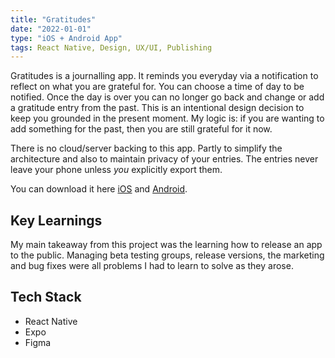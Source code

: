 ```yaml
---
title: "Gratitudes"
date: "2022-01-01"
type: "iOS + Android App"
tags: React Native, Design, UX/UI, Publishing
---
```


Gratitudes is a journalling app. It reminds you everyday via a notification to reflect on what you are grateful for. You can choose a time of day to be notified. Once the day is over you can no longer go back and change or add a gratitude entry from the past. This is an intentional design decision to keep you grounded in the present moment. My logic is: if you are wanting to add something for the past, then you are still grateful for it now.

There is no cloud/server backing to this app. Partly to simplify the architecture and also to maintain privacy of your entries. The entries never leave your phone unless _you_ explicitly export them.

You can download it here [iOS](https://apps.apple.com/au/app/gratitudes/id6444113905) and [Android](https://play.google.com/store/apps/details?id=com.bailouni.gratitudes).

## Key Learnings

My main takeaway from this project was the learning how to release an app to the public. Managing beta testing groups, release versions, the marketing and bug fixes were all problems I had to learn to solve as they arose.

## Tech Stack

- React Native
- Expo
- Figma

